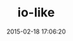 ---
layout: post
title:  "io-like"
repo:   "javanthropus/io-like"
date:   2015-02-18 17:06:20
gemurl: http://io-like.rubyforge.org
---